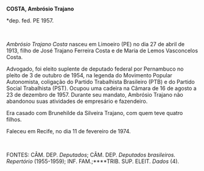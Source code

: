 **COSTA, Ambrósio Trajano**

\*dep. fed. PE 1957.

 

*Ambrósio Trajano Costa* nasceu em Limoeiro (PE) no dia 27 de abril de
1913, filho de José Trajano Ferreira Costa e de Maria de Lemos
Vasconcelos Costa.

Advogado, foi eleito suplente de deputado federal por Pernambuco no
pleito de 3 de outubro de 1954, na legenda do Movimento Popular
Autonomista, coligação do Partido Trabalhista Brasileiro (PTB) e do
Partido Social Trabalhista (PST). Ocupou uma cadeira na Câmara de 16 de
agosto a 23 de dezembro de 1957. Durante seu mandato, Ambrósio Trajano
não abandonou suas atividades de empresário e fazendeiro.

Era casado com Brunehilde da Silveira Trajano, com quem teve quatro
filhos.

Faleceu em Recife, no dia 11 de fevereiro de 1974.

 

FONTES: CÂM. DEP. *Deputados*; CÂM. DEP. *Deputados brasileiros.
Repertório* (1955-1959); INF. FAM.;****TRIB. SUP. ELEIT. *Dados* (4).

 
